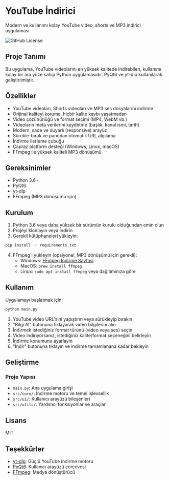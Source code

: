 # YouTube İndirici

Modern ve kullanımı kolay YouTube video, shorts ve MP3 indirici uygulaması.

![GitHub License](https://img.shields.io/github/license/yourusername/youtube-indirici)

## Proje Tanımı

Bu uygulama, YouTube videolarını en yüksek kalitede indirebilen, kullanımı kolay bir ara yüze sahip Python uygulamasıdır. PyQt6 ve yt-dlp kullanılarak geliştirilmiştir.

## Özellikler

- YouTube videoları, Shorts videoları ve MP3 ses dosyalarını indirme
- Orijinal kaliteyi koruma, hiçbir kalite kaybı yaşatmadan
- Video çözünürlüğü ve format seçimi (MP4, WebM vb.)
- Videoların meta verilerini kaydetme (başlık, kanal ismi, tarih)
- Modern, sade ve duyarlı (responsive) arayüz
- Sürükle-bırak ve panodan otomatik URL algılama
- İndirme ilerleme çubuğu
- Çapraz platform desteği (Windows, Linux, macOS)
- FFmpeg ile yüksek kaliteli MP3 dönüşümü

## Gereksinimler

- Python 3.6+
- PyQt6
- yt-dlp
- FFmpeg (MP3 dönüşümü için)

## Kurulum

1. Python 3.6 veya daha yüksek bir sürümün kurulu olduğundan emin olun
2. Projeyi klonlayın veya indirin
3. Gerekli kütüphaneleri yükleyin:

```bash
pip install -r requirements.txt
```

4. FFmpeg'i yükleyin (opsiyonel, MP3 dönüşümü için gerekli):
   - Windows: [FFmpeg İndirme Sayfası](https://www.ffmpeg.org/download.html)
   - MacOS: `brew install ffmpeg`
   - Linux: `sudo apt install ffmpeg` veya dağıtımınıza göre

## Kullanım

Uygulamayı başlatmak için:

```bash
python main.py
```

1. YouTube video URL'sini yapıştırın veya sürükleyip bırakın
2. "Bilgi Al" butonuna tıklayarak video bilgilerini alın
3. İndirmek istediğiniz format türünü (video veya ses) seçin
4. Video indiriyorsanız, istediğiniz kalite/format seçeneğini belirleyin
5. İndirme konumunu ayarlayın
6. "İndir" butonuna tıklayın ve indirme tamamlanana kadar bekleyin

## Geliştirme

### Proje Yapısı

- `main.py`: Ana uygulama girişi
- `src/core/`: İndirme motoru ve temel işlevsellik
- `src/ui/`: Kullanıcı arayüzü bileşenleri
- `src/utils/`: Yardımcı fonksiyonlar ve araçlar

## Lisans

MIT

## Teşekkürler

- [yt-dlp](https://github.com/yt-dlp/yt-dlp): Güçlü YouTube indirme motoru
- [PyQt6](https://www.riverbankcomputing.com/software/pyqt/): Kullanıcı arayüzü çerçevesi
- [FFmpeg](https://ffmpeg.org/): Medya dönüştürücü 